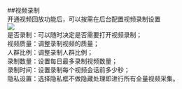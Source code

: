 ##视频录制  
开通视频回放功能后，可以按需在后台配置视频录制设置  
![](http://www.shujike.com/docsimg/视频录制1.jpg)  
是否录制：可以随时决定是否需要打开视频录制；  
视频质量：调整录制视频的质量；  
人群比例：调整录制人群比例；  
录制数量：设置每日最多录制视频数量；  
录制时间：设置录制每个视频会话前多少秒；  
隐私设置：选择隐私框不做隐藏处理即进行所有全量视频采集。  
